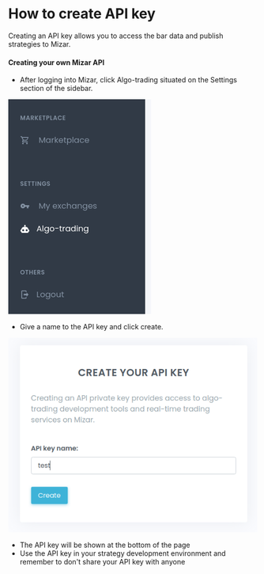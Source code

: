 # How to create API key

Creating an API key allows you to access the bar data and publish strategies to Mizar.

#### Creating your own Mizar API

* After logging into Mizar, click Algo-trading situated on the Settings section of the sidebar. 

![](../../.gitbook/assets/algo_trading.png)

* Give a name to the API key and click create. 

![](../../.gitbook/assets/name_api_key%20%281%29.png)

* The API key will be shown at the bottom of the page
* Use the API key in your strategy development environment and remember to don't share your API key with anyone

